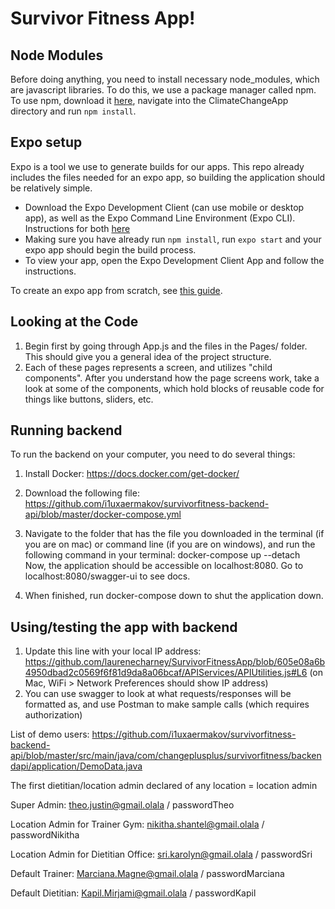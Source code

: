 # Survivor Fitness App! 

## Node Modules
Before doing anything, you need to install necessary node_modules, which are javascript libraries. To do this, we use a package manager called npm. To use npm, download it [here](https://www.npmjs.com/get-npm), navigate into the ClimateChangeApp directory and run `npm install`. 

## Expo setup

Expo is a tool we use to generate builds for our apps. This repo already includes the files needed for an expo app, so building the application should be relatively simple.
* Download the Expo Development Client (can use mobile or desktop app), as well as the Expo Command Line Environment (Expo CLI). Instructions for both [here](https://expo.io/tools#cli)
* Making sure you have already run `npm install`, run `expo start` and your expo app should begin the build process.
* To view your app, open the Expo Development Client App and follow the instructions.

To create an expo app from scratch, see [this guide](https://docs.expo.io/get-started/create-a-new-app/). 

## Looking at the Code
1. Begin first by going through App.js and the files in the Pages/ folder. This should give you a general idea of the project structure.
2. Each of these pages represents a screen, and utilizes "child components". After you understand how the page screens work, take a look at some of the components, which hold blocks of reusable code for things like buttons, sliders, etc. 

## Running backend
To run the backend on your computer, you need to do several things:
1. Install Docker: https://docs.docker.com/get-docker/
2. Download the following file:
https://github.com/i1uxaermakov/survivorfitness-backend-api/blob/master/docker-compose.yml
3. Navigate to the folder that has the file you downloaded in the terminal (if you are on mac) or command line (if you are on windows), and run the following command in your terminal:
docker-compose up --detach   
    Now, the application should be accessible on localhost:8080. Go to localhost:8080/swagger-ui to see docs.

4. When finished, run docker-compose down to shut the application down.

## Using/testing the app with backend 
1. Update this line with your local IP address: https://github.com/laurenecharney/SurvivorFitnessApp/blob/605e08a6b4950dbad2c0569f6f81d9da8a06bcaf/APIServices/APIUtilities.js#L6 (on Mac, WiFi > Network Preferences should show IP address)
2. You can use swagger to look at what requests/responses will be formatted as, and use Postman to make sample calls (which requires authorization)

List of demo users: https://github.com/i1uxaermakov/survivorfitness-backend-api/blob/master/src/main/java/com/changeplusplus/survivorfitness/backendapi/application/DemoData.java

The first dietitian/location admin declared of any location =  location admin


Super Admin: 
theo.justin@gmail.olala / passwordTheo

Location Admin for Trainer Gym: nikitha.shantel@gmail.olala / passwordNikitha

Location Admin for Dietitian Office: sri.karolyn@gmail.olala / passwordSri


Default Trainer: Marciana.Magne@gmail.olala / passwordMarciana

Default Dietitian: Kapil.Mirjami@gmail.olala / passwordKapil

